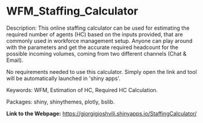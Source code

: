# WFM_Staffing_Calculator

Description: This online staffing calculator can be used for estimating the required number of agents (HC) based on the inputs provided, that are commonly used in workforce management setup.
Anyone can play around with the parameters and get the accurate required headcount for the possible incoming volumes, coming from two different channels (Chat & Email).

No requirements needed to use this calculator. Simply open the link and tool will be automatically launched in 'shiny apps'. 


Keywords: WFM, Estimation of HC, Required HC Calculation.

Packages: shiny, shinythemes, plotly, bslib.

**Link to the Webpage:** 
https://giorgigioshvili.shinyapps.io/StaffingCalculator/
